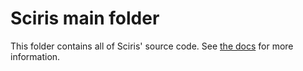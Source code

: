 # Sciris main folder

This folder contains all of Sciris' source code. See [the docs](http://docs.sciris.org) for more information.